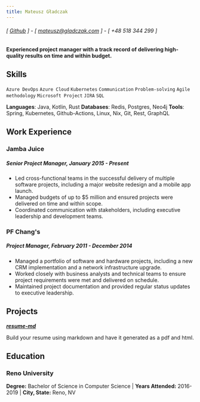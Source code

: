 ```yaml
---
title: Mateusz Gładczak
---
```

###### [ [Github](https://www.github.com/mgladczak) ] - [ mateusz@gladczak.com ] - [ +48 518 344 299 ]
#### Experienced project manager with a track record of delivering high-quality results on time and within budget.

## Skills
```Azure DevOps```
```Azure Cloud```
```Kubernetes```
```Communication```
```Problem-solving```
```Agile methodology```
```Microsoft Project```
```JIRA```
```SQL```

**Languages**: Java, Kotlin, Rust
**Databases**: Redis, Postgres, Neo4j
**Tools**: Spring, Kubernetes, Github-Actions, Linux, Nix, Git, Rest, GraphQL

## Work Experience
### Jamba Juice
##### Senior Project Manager, January 2015 - Present
- Led cross-functional teams in the successful delivery of multiple software projects, including a major website redesign and a mobile app launch.
- Managed budgets of up to $5 million and ensured projects were delivered on time and within scope.
- Coordinated communication with stakeholders, including executive leadership and development teams.

### PF Chang's
##### Project Manager, February 2011 - December 2014
- Managed a portfolio of software and hardware projects, including a new CRM implementation and a network infrastructure upgrade.
- Worked closely with business analysts and technical teams to ensure project requirements were met and delivered on schedule.
- Maintained project documentation and provided regular status updates to executive leadership.


## Projects
**[*resume-md*](http://www.github.com/siph/resume-md)**

Build your resume using markdown and have it generated as a pdf and html.

## Education

### Reno University
**Degree:** Bachelor of Science in Computer Science | **Years Attended:** 2016-2019 | **City, State:** Reno, NV
